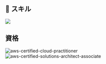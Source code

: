 ## 🌱 スキル
![](https://skillicons.dev/icons?&perline=5&i=aws,dart,flutter,php,laravel,vue,nuxtjs,js,ts,docker,html,css,github,githubactions,mysql)
<!--
**tatsumaOno/tatsumaOno** is a ✨ _special_ ✨ repository because its `README.md` (this file) appears on your GitHub profile.

Here are some ideas to get you started:

- 🔭 I’m currently working on ...
- 🌱 I’m currently learning ...
- 👯 I’m looking to collaborate on ...
- 🤔 I’m looking for help with ...
- 💬 Ask me about ...
- 📫 How to reach me: ...
- 😄 Pronouns: ...
- ⚡ Fun fact: ...
-->


## 資格
![aws-certified-cloud-practitioner](https://github.com/tatsumaOno/tatsumaOno/assets/48151116/b8f8efe9-afff-44ae-9293-f2e5447e6e26)
![aws-certified-solutions-architect-associate](https://github.com/tatsumaOno/tatsumaOno/assets/48151116/4834bd7f-488e-49e1-b00c-941274dd9266)
